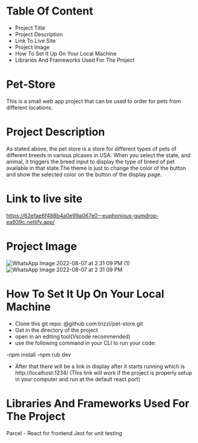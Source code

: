 # Table Of Content
* Project Title
* Project Description
* Link To Live Site
* Project Image
* How To Set It Up On Your Local Machine
* Libraries And Frameworks Used For The Project

# Pet-Store
This is a small web app project that can be used to order for pets from different locations.

# Project Description
As stated above, the pet store is a store for different types of pets of different breeds in 
various plcases in USA. When you select the state, and animal, it triggers the breed input to 
display the type of breed of pet available in that state.The theme is just to change the color 
of the button and show the selected color on the button of the display page. 

# Link to live site
https://62efae6f488b4a0e99a067e0--euphonious-gumdrop-ea939c.netlify.app/

# Project Image
![WhatsApp Image 2022-08-07 at 2 31 09 PM (1)](https://user-images.githubusercontent.com/33966004/183293314-685820ed-3cb2-402e-b9f5-5de80b0a90a0.jpeg)
![WhatsApp Image 2022-08-07 at 2 31 09 PM](https://user-images.githubusercontent.com/33966004/183293315-42c40e2a-9ab8-45b2-ad73-28fa3cf491ef.jpeg)

# How To Set It Up On Your Local Machine
* Clone this git repo: @github.com:trizzi/pet-store.git
* Get in the directory of the project
* open in an editing tool(Vscode recommended)
* use the following command in your CLI to run your code:

-npm install
-npm rub dev
* After that there will be a link in display after it starts running which is http://localhost:1234/ (This link will work if the project is properly setup in your computer and run at the default react port)

# Libraries And Frameworks Used For The Project
Parcel - React for frontend
Jest for unit testing
